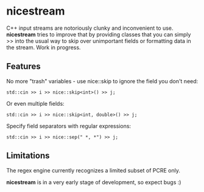 # nicestream

C++ input streams are notoriously clunky and inconvenient to use. **nicestream** tries to improve that by providing classes that
you can simply >> into the usual way to skip over unimportant fields or formatting data in the stream. Work in progress.

## Features

No more "trash" variables - use nice::skip to ignore the field you don't need:

    std::cin >> i >> nice::skip<int>() >> j;

Or even multiple fields:

    std::cin >> i >> nice::skip<int, double>() >> j;

Specify field separators with regular expressions:

    std::cin >> i >> nice::sep(" *, *") >> j;

## Limitations

The regex engine currently recognizes a limited subset of PCRE only.

**nicestream** is in a very early stage of development, so expect bugs :)
